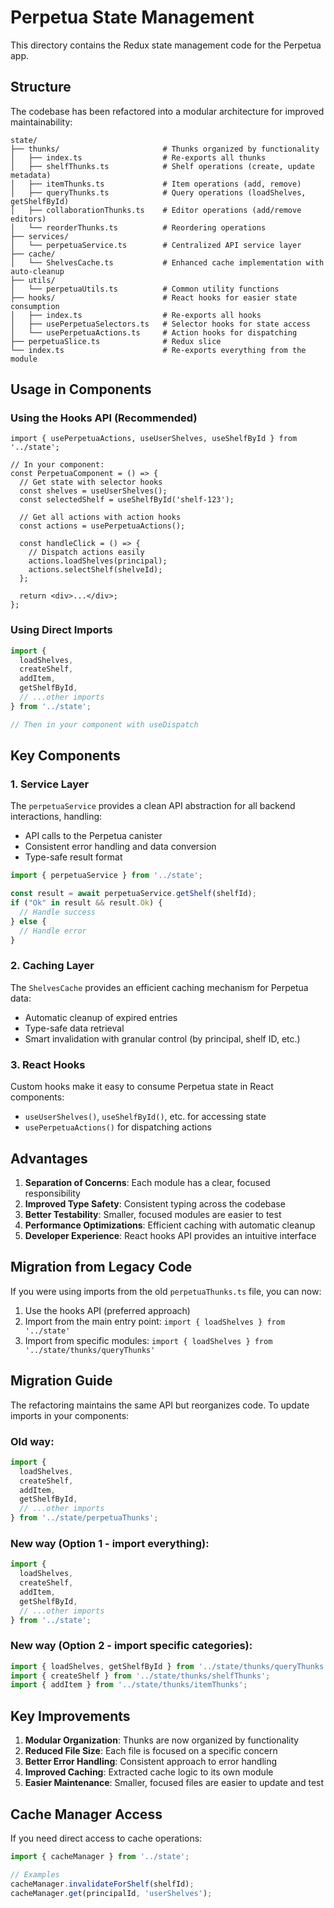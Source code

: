 # Perpetua State Management

This directory contains the Redux state management code for the Perpetua app.

## Structure

The codebase has been refactored into a modular architecture for improved maintainability:

```
state/
├── thunks/                       # Thunks organized by functionality
│   ├── index.ts                  # Re-exports all thunks
│   ├── shelfThunks.ts            # Shelf operations (create, update metadata)
│   ├── itemThunks.ts             # Item operations (add, remove)
│   ├── queryThunks.ts            # Query operations (loadShelves, getShelfById)
│   ├── collaborationThunks.ts    # Editor operations (add/remove editors)
│   └── reorderThunks.ts          # Reordering operations
├── services/
│   └── perpetuaService.ts        # Centralized API service layer
├── cache/
│   └── ShelvesCache.ts           # Enhanced cache implementation with auto-cleanup
├── utils/
│   └── perpetuaUtils.ts          # Common utility functions
├── hooks/                        # React hooks for easier state consumption
│   ├── index.ts                  # Re-exports all hooks
│   ├── usePerpetuaSelectors.ts   # Selector hooks for state access
│   └── usePerpetuaActions.ts     # Action hooks for dispatching
├── perpetuaSlice.ts              # Redux slice
└── index.ts                      # Re-exports everything from the module
```

## Usage in Components

### Using the Hooks API (Recommended)

```tsx
import { usePerpetuaActions, useUserShelves, useShelfById } from '../state';

// In your component:
const PerpetuaComponent = () => {
  // Get state with selector hooks
  const shelves = useUserShelves();
  const selectedShelf = useShelfById('shelf-123');
  
  // Get all actions with action hooks
  const actions = usePerpetuaActions();
  
  const handleClick = () => {
    // Dispatch actions easily
    actions.loadShelves(principal);
    actions.selectShelf(shelveId);
  };
  
  return <div>...</div>;
};
```

### Using Direct Imports

```typescript
import { 
  loadShelves, 
  createShelf,
  addItem,
  getShelfById,
  // ...other imports
} from '../state';

// Then in your component with useDispatch
```

## Key Components

### 1. Service Layer

The `perpetuaService` provides a clean API abstraction for all backend interactions, handling:
- API calls to the Perpetua canister
- Consistent error handling and data conversion
- Type-safe result format

```typescript
import { perpetuaService } from '../state';

const result = await perpetuaService.getShelf(shelfId);
if ("Ok" in result && result.Ok) {
  // Handle success
} else {
  // Handle error
}
```

### 2. Caching Layer

The `ShelvesCache` provides an efficient caching mechanism for Perpetua data:
- Automatic cleanup of expired entries
- Type-safe data retrieval
- Smart invalidation with granular control (by principal, shelf ID, etc.)

### 3. React Hooks

Custom hooks make it easy to consume Perpetua state in React components:
- `useUserShelves()`, `useShelfById()`, etc. for accessing state
- `usePerpetuaActions()` for dispatching actions

## Advantages

1. **Separation of Concerns**: Each module has a clear, focused responsibility
2. **Improved Type Safety**: Consistent typing across the codebase
3. **Better Testability**: Smaller, focused modules are easier to test
4. **Performance Optimizations**: Efficient caching with automatic cleanup
5. **Developer Experience**: React hooks API provides an intuitive interface

## Migration from Legacy Code

If you were using imports from the old `perpetuaThunks.ts` file, you can now:

1. Use the hooks API (preferred approach)
2. Import from the main entry point: `import { loadShelves } from '../state'`
3. Import from specific modules: `import { loadShelves } from '../state/thunks/queryThunks'`

## Migration Guide

The refactoring maintains the same API but reorganizes code. To update imports in your components:

### Old way:

```typescript
import { 
  loadShelves, 
  createShelf,
  addItem,
  getShelfById,
  // ...other imports
} from '../state/perpetuaThunks';
```

### New way (Option 1 - import everything):

```typescript
import { 
  loadShelves, 
  createShelf,
  addItem,
  getShelfById,
  // ...other imports
} from '../state';
```

### New way (Option 2 - import specific categories):

```typescript
import { loadShelves, getShelfById } from '../state/thunks/queryThunks';
import { createShelf } from '../state/thunks/shelfThunks';
import { addItem } from '../state/thunks/itemThunks';
```

## Key Improvements

1. **Modular Organization**: Thunks are now organized by functionality
2. **Reduced File Size**: Each file is focused on a specific concern
3. **Better Error Handling**: Consistent approach to error handling
4. **Improved Caching**: Extracted cache logic to its own module
5. **Easier Maintenance**: Smaller, focused files are easier to update and test

## Cache Manager Access

If you need direct access to cache operations:

```typescript
import { cacheManager } from '../state';

// Examples
cacheManager.invalidateForShelf(shelfId);
cacheManager.get(principalId, 'userShelves');
``` 